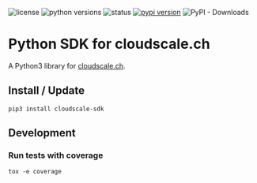 ![license](https://img.shields.io/pypi/l/cloudscale-sdk.svg)
![python versions](https://img.shields.io/pypi/pyversions/cloudscale-sdk.svg)
![status](https://img.shields.io/pypi/status/cloudscale-sdk.svg)
[![pypi version](https://img.shields.io/pypi/v/cloudscale-sdk.svg)](https://pypi.org/project/cloudscale-sdk/)
![PyPI - Downloads](https://img.shields.io/pypi/dw/cloudscale-sdk)

# Python SDK for cloudscale.ch

A Python3 library for [cloudscale.ch](https://www.cloudscale.ch).

## Install / Update

~~~shell
pip3 install cloudscale-sdk
~~~

## Development

### Run tests with coverage

~~~shell
tox -e coverage
~~~
